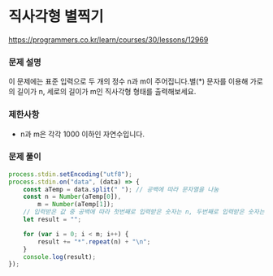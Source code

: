 # 직사각형 별찍기

https://programmers.co.kr/learn/courses/30/lessons/12969

### 문제 설명

이 문제에는 표준 입력으로 두 개의 정수 n과 m이 주어집니다.별(\*) 문자를 이용해 가로의 길이가 n, 세로의 길이가 m인 직사각형 형태를 출력해보세요.

### 제한사항

- n과 m은 각각 1000 이하인 자연수입니다.

### 문제 풀이

```jsx
process.stdin.setEncoding("utf8");
process.stdin.on("data", (data) => {
	const aTemp = data.split(" "); // 공백에 따라 문자열을 나눔
	const n = Number(aTemp[0]),
		m = Number(aTemp[1]);
	// 입력받은 값 중 공백에 따라 첫번째로 입력받은 숫자는 n, 두번째로 입력받은 숫자는 m
	let result = "";

	for (var i = 0; i < m; i++) {
		result += "*".repeat(n) + "\n";
	}
	console.log(result);
});
```
